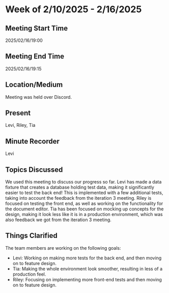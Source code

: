 # Week of 2/10/2025 - 2/16/2025

## Meeting Start Time

2025/02/16/19:00

## Meeting End Time

2025/02/16/19:15

## Location/Medium

Meeting was held over Discord.

## Present

Levi, Riley, Tia

## Minute Recorder

Levi

## Topics Discussed

We used this meeting to discuss our progress so far. Levi has made a data fixture that creates a database
holding test data, making it significantly easier to test the back end! This is implemented with a few additional
tests, taking into account the feedback from the iteration 3 meeting. Riley is focused on testing the front end, as well
as working on the functionality for the document editor. Tia has been focused on mocking up concepts for the design,
making it look less like it is in a production environment, which was also feedback we got from the iteration 3 meeting.

## Things Clarified

The team members are working on the following goals:
- Levi: Working on making more tests for the back end, and then moving on to feature design.
- Tia: Making the whole environment look smoother, resulting in less of a production feel.
- Riley: Focusing on implementing more front-end tests and then moving on to feature design.
